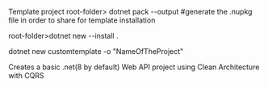 Template project
root-folder> dotnet pack --output <path-to-output-directory> #generate the .nupkg file in order to share for template installation

root-folder>dotnet new --install .

dotnet new customtemplate -o "NameOfTheProject"

Creates a basic .net(8 by default) Web API project using Clean Architecture with CQRS
